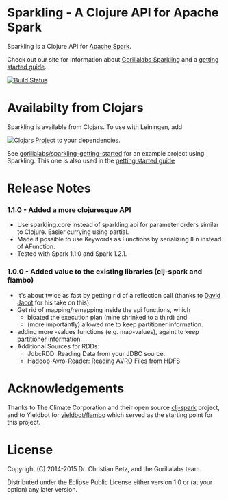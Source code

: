 # Sparkling - A Clojure API for Apache Spark

Sparkling is a Clojure API for [Apache Spark](http://spark.apache.org/).

Check out our site for information about [Gorillalabs Sparkling](http://gorillalabs.github.io/sparkling/) and a [getting started guide](http://gorillalabs.github.io/sparkling/articles/getting_started.html).

[![Build Status](https://secure.travis-ci.org/gorillalabs/sparkling.png)](http://travis-ci.org/gorillalabs/sparkling)

# Availabilty from Clojars
Sparkling is available from Clojars. To use with Leiningen, add

[![Clojars Project](http://clojars.org/gorillalabs/sparkling/latest-version.svg)](http://clojars.org/gorillalabs/sparkling) to your dependencies.


See [gorillalabs/sparkling-getting-started](https://github.com/gorillalabs/sparkling-getting-started) for an example project using Sparkling.
This one is also used in the [getting started guide](http://gorillalabs.github.io/sparkling/articles/getting_started.html)

# Release Notes

### 1.1.0 - Added a more clojuresque API
 * Use sparkling.core instead of sparkling.api for parameter orders similar to Clojure. Easier currying using partial.
 * Made it possible to use Keywords as Functions by serializing IFn instead of AFunction.
 * Tested with Spark 1.1.0 and Spark 1.2.1.

### 1.0.0 - Added value to the existing libraries (clj-spark and flambo)

* It's about twice as fast by getting rid of a reflection call (thanks to [David Jacot](https://github.com/dajac) for his take on this).
* Get rid of mapping/remapping inside the api functions, which
   * bloated the execution plan (mine shrinked to a third) and
   * (more importantly) allowed me to keep partitioner information.
* adding more -values functions (e.g. map-values), againt to keep partitioner information.
* Additional Sources for RDDs:
  * JdbcRDD: Reading Data from your JDBC source.
  * Hadoop-Avro-Reader: Reading AVRO Files from HDFS


# Acknowledgements

Thanks to The Climate Corporation and their open source [clj-spark](https://github.com/TheClimateCorporation/clj-spark) project, and to
Yieldbot for [yieldbot/flambo](https://github.com/yieldbot/flambo) which served as the starting point for this project.

# License

Copyright (C) 2014-2015 Dr. Christian Betz, and the Gorillalabs team.

Distributed under the Eclipse Public License either version 1.0 or (at
your option) any later version.
